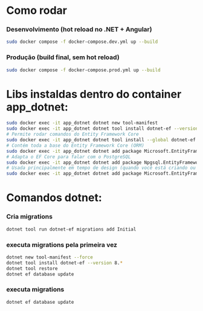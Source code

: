 # Como rodar

### Desenvolvimento (hot reload no .NET + Angular)
```bash
sudo docker compose -f docker-compose.dev.yml up --build
```

### Produção (build final, sem hot reload)
```bash
sudo docker compose -f docker-compose.prod.yml up --build
```


# Libs instaldas dentro do container app_dotnet:
```bash
sudo docker exec -it app_dotnet dotnet new tool-manifest
sudo docker exec -it app_dotnet dotnet tool install dotnet-ef --version 8.*
# Permite rodar comandos do Entity Framework Core
sudo docker exec -it app_dotnet dotnet tool install --global dotnet-ef --version 8.*
# Contém toda a base do Entity Framework Core (ORM)
sudo docker exec -it app_dotnet dotnet add package Microsoft.EntityFrameworkCore --version 8.0.10
# Adapta o EF Core para falar com o PostgreSQL
sudo docker exec -it app_dotnet dotnet add package Npgsql.EntityFrameworkCore.PostgreSQL --version 8.0.10
# Usada principalmente em tempo de design (quando você está criando ou atualizando migrations) 
sudo docker exec -it app_dotnet dotnet add package Microsoft.EntityFrameworkCore.Design --version 8.0.10
```

# Comandos dotnet:

### Cria migrations
```bash
dotnet tool run dotnet-ef migrations add Initial
```
### executa migrations pela primeira vez
```bash
dotnet new tool-manifest --force
dotnet tool install dotnet-ef --version 8.*
dotnet tool restore
dotnet ef database update
```

### executa migrations
```bash
dotnet ef database update
```

```bash
```

```bash
```

```bash
```

```bash
```


